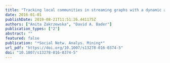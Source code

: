 ```yaml
---
title: "Tracking local communities in streaming graphs with a dynamic algorithm"
date: 2016-01-01
publishDate: 2019-08-21T11:51:26.441175Z
authors: ["Anita Zakrzewska", "David A. Bader"]
publication_types: ["2"]
abstract: ""
featured: false
publication: "*Social Netw. Analys. Mining*"
url_pdf: "https://doi.org/10.1007/s13278-016-0374-5"
doi: "10.1007/s13278-016-0374-5"
---
```


